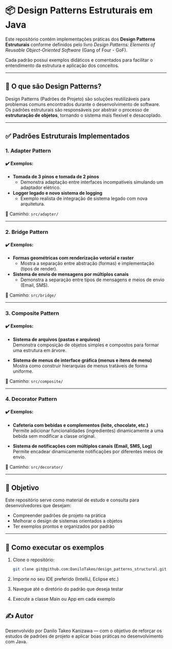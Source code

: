 # 📦 Design Patterns Estruturais em Java

Este repositório contém implementações práticas dos **Design Patterns Estruturais** conforme definidos pelo livro *Design Patterns: Elements of Reusable Object-Oriented Software* (Gang of Four - GoF).

Cada padrão possui exemplos didáticos e comentados para facilitar o entendimento da estrutura e aplicação dos conceitos.

---

## 🧠 O que são Design Patterns?

Design Patterns (Padrões de Projeto) são soluções reutilizáveis para problemas comuns encontrados durante o desenvolvimento de software. Os padrões estruturais são responsáveis por abstrair o processo de **estruturação de objetos**, tornando o sistema mais flexível e desacoplado.

---

## ✅ Padrões Estruturais Implementados

### 1. Adapter Pattern

#### ✔️ Exemplos:

- **Tomada de 3 pinos e tomada de 2 pinos**
  - Demonstra adaptação entre interfaces incompatíveis simulando um adaptador elétrico.
- **Logger legado e novo sistema de logging**
  - Exemplo realista de integração de sistema legado com nova arquitetura.

📁 Caminho: `src/adapter/`

---

### 2. Bridge Pattern

#### ✔️ Exemplos:

- **Formas geométricas com renderização vetorial e raster**
  - Mostra a separação entre abstração (formas) e implementação (tipos de render).
- **Sistema de envio de mensagens por múltiplos canais**
  - Demonstra a separação entre tipos de mensagens e meios de envio (Email, SMS).

📁 Caminho: `src/bridge/`

---

### 3. Composite Pattern

#### ✔️ Exemplos:

- **Sistema de arquivos (pastas e arquivos)**  
  Demonstra composição de objetos simples e compostos para formar uma estrutura em árvore.

- **Sistema de menus de interface gráfica (menus e itens de menu)**  
  Mostra como construir hierarquias de menus tratáveis de forma uniforme.

📁 Caminho: `src/composite/`

---

### 4. Decorator Pattern

#### ✔️ Exemplos:

- **Cafeteria com bebidas e complementos (leite, chocolate, etc.)**  
  Permite adicionar funcionalidades (ingredientes) dinamicamente a uma bebida sem modificar a classe original.

- **Sistema de notificações com múltiplos canais (Email, SMS, Log)**  
  Permite encadear dinamicamente notificações por diferentes meios de envio.

📁 Caminho: `src/decorator/`

---

## 📌 Objetivo

Este repositório serve como material de estudo e consulta para desenvolvedores que desejam:

- Compreender padrões de projeto na prática
- Melhorar o design de sistemas orientados a objetos
- Ter exemplos prontos e organizados por padrão

---

## 🚀 Como executar os exemplos

1. Clone o repositório:
   ```bash
   git clone git@github.com:DaniloTakeo/design_patterns_structural.git
2. Importe no seu IDE preferido (IntelliJ, Eclipse etc.)

3. Navegue até o diretório do padrão que deseja testar

4. Execute a classe Main ou App em cada exemplo

## ✍️ Autor
Desenvolvido por Danilo Takeo Kanizawa — com o objetivo de reforçar os estudos de padrões de projeto e aplicar boas práticas no desenvolvimento com Java.
